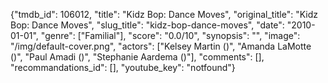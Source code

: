{"tmdb_id": 106012, "title": "Kidz Bop: Dance Moves", "original_title": "Kidz Bop: Dance Moves", "slug_title": "kidz-bop-dance-moves", "date": "2010-01-01", "genre": ["Familial"], "score": "0.0/10", "synopsis": "", "image": "/img/default-cover.png", "actors": ["Kelsey Martin ()", "Amanda LaMotte ()", "Paul Amadi ()", "Stephanie Aardema ()"], "comments": [], "recommandations_id": [], "youtube_key": "notfound"}